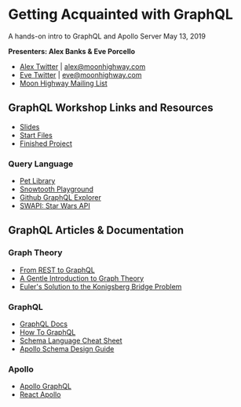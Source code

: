 # Getting Acquainted with GraphQL

A hands-on intro to GraphQL and Apollo Server
May 13, 2019

**Presenters: Alex Banks & Eve Porcello**

- [Alex Twitter](https://www.twitter.com/eveporcello) | alex@moonhighway.com
- [Eve Twitter](https://www.twitter.com/eveporcello) | eve@moonhighway.com
- [Moon Highway Mailing List](https://moonhighway.com)

## GraphQL Workshop Links and Resources

- [Slides](https://slides.com/moonhighway/sem-js)
- [Start Files](https://github.com/graphqlworkshop/snowtooth-api)
- [Finished Project](https://github.com/graphqlworkshop/snowtooth-api/tree/complete)

### Query Language

- [Pet Library](http://pet-library.moonhighway.com)
- [Snowtooth Playground](http://snowtooth.moonhighway.com)
- [Github GraphQL Explorer](https://developer.github.com/v4/explorer/)
- [SWAPI: Star Wars API](http://graphql.org/swapi-graphql/)

## GraphQL Articles & Documentation

### Graph Theory

- [From REST to GraphQL](https://0x2a.sh/from-rest-to-graphql-b4e95e94c26b)
- [A Gentle Introduction to Graph Theory](https://dev.to/vaidehijoshi/a-gentle-introduction-to-graph-theory)
- [Euler's Solution to the Konigsberg Bridge Problem](https://www.maa.org/press/periodicals/convergence/leonard-eulers-solution-to-the-konigsberg-bridge-problem)

### GraphQL

- [GraphQL Docs](http://graphql.org/)
- [How To GraphQL](https://www.howtographql.com/)
- [Schema Language Cheat Sheet](https://github.com/sogko/graphql-schema-language-cheat-sheet)
- [Apollo Schema Design Guide](https://www.apollographql.com/docs/guides/schema-design.html)

### Apollo

- [Apollo GraphQL](https://www.apollographql.com/)
- [React Apollo](https://github.com/apollographql/react-apollo)
